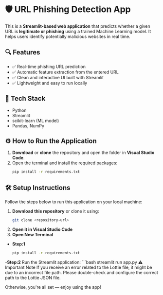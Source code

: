 # 🛡️ URL Phishing Detection App

This is a **Streamlit-based web application** that predicts whether a given URL is **legitimate or phishing** using a trained Machine Learning model. It helps users identify potentially malicious websites in real time.

## 🔍 Features

- ✅ Real-time phishing URL prediction  
- ✅ Automatic feature extraction from the entered URL  
- ✅ Clean and interactive UI built with Streamlit  
- ✅ Lightweight and easy to run locally  

## 🚀 Tech Stack

- Python  
- Streamlit  
- scikit-learn (ML model)  
- Pandas, NumPy  

## ⚙️ How to Run the Application

1. **Download** or **clone** the repository and open the folder in **Visual Studio Code**.
2. Open the terminal and install the required packages:
   ```bash
   pip install -r requirements.txt


## 🛠️ Setup Instructions

Follow the steps below to run this application on your local machine:

1. **Download this repository** or clone it using:
   ```bash
   git clone <repository-url>
2. **Open it in Visual Studio Code**
3. **Open New Terminal**

- **Step:1**
   ```bash
   pip install -r requirements.txt
   
-**Step:2**
   Run the Streamlit application: 
    ```bash
   streamlit run app.py
⚠️ Important Note
If you receive an error related to the Lottie file, it might be due to an incorrect file path.
Please double-check and configure the correct path to the Lottie JSON file.

Otherwise, you're all set — enjoy using the app!

